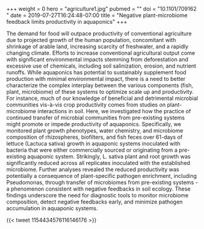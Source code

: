 +++
weight = 0
hero = "agriculture1.jpg"
pubmed = ""
doi = "10.1101/709162 "
date = 2019-07-27T16:24:48-07:00
title = "Negative plant-microbiome feedback limits productivity in aquaponics"
+++

The demand for food will outpace productivity of conventional agriculture due
to projected growth of the human population, concomitant with shrinkage of
arable land, increasing scarcity of freshwater, and a rapidly changing climate.
Efforts to increase conventional agricultural output come with significant
environmental impacts stemming from deforestation and excessive use of
chemicals, including soil salinization, erosion, and nutrient runoffs. While
aquaponics has potential to sustainably supplement food production with minimal
environmental impact, there is a need to better characterize the complex
interplay between the various components (fish, plant, microbiome) of these
systems to optimize scale up and productivity. For instance, much of our
knowledge of beneficial and detrimental microbial communities vis-à-vis crop
productivity comes from studies on plant-microbiome interactions in soil. Here,
we investigated how the practice of continued transfer of microbial communities
from pre-existing systems might promote or impede productivity of aquaponics.
Specifically, we monitored plant growth phenotypes, water chemistry, and
microbiome composition of rhizospheres, biofilters, and fish feces over 61-days
of lettuce (Lactuca sativa) growth in aquaponic systems inoculated with
bacteria that were either commercially sourced or originating from a
pre-existing aquaponic system. Strikingly, L. sativa plant and root growth was
significantly reduced across all replicates inoculated with the established
microbiome. Further analyses revealed the reduced productivity was potentially
a consequence of plant-specific pathogen enrichment, including Pseudomonas,
through transfer of microbiomes from pre-existing systems - a phenomenon
consistent with negative feedbacks in soil ecology. These findings underscore
the need for diagnostic tools to monitor microbiome composition, detect
negative feedbacks early, and minimize pathogen accumulation in aquaponic
systems.

{{< tweet 1154434576116146176 >}}
